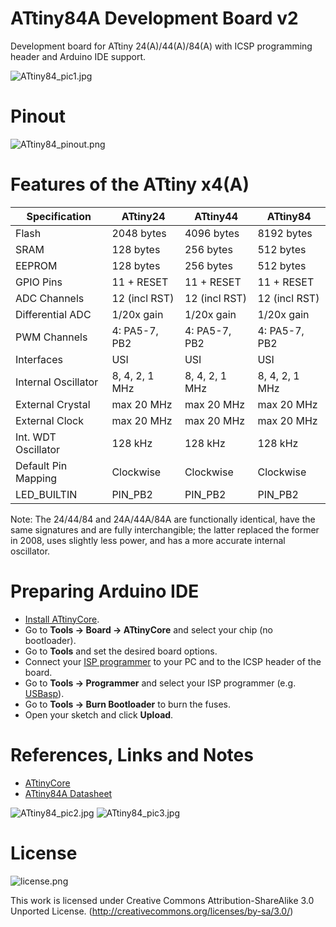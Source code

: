 # ATtiny84A Development Board v2
Development board for ATtiny 24(A)/44(A)/84(A) with ICSP programming header and Arduino IDE support.

![ATtiny84_pic1.jpg](https://raw.githubusercontent.com/wagiminator/AVR-Development-Boards/master/ATtiny84_DevBoard_v2/documentation/ATtiny84_DevBoard_v2_pic1.jpg)

# Pinout
![ATtiny84_pinout.png](https://raw.githubusercontent.com/wagiminator/AVR-Development-Boards/master/ATtiny84_DevBoard_v2/documentation/ATtiny84_DevBoard_v2_pinout.png)

# Features of the ATtiny x4(A)

Specification         |    ATtiny24    |     ATtiny44   |      ATtiny84  |
----------------------|----------------|----------------|----------------|
Flash                 |     2048 bytes |     4096 bytes |     8192 bytes |
SRAM                  |      128 bytes |      256 bytes |      512 bytes |
EEPROM                |      128 bytes |      256 bytes |      512 bytes |
GPIO Pins             |     11 + RESET |     11 + RESET |     11 + RESET |
ADC Channels          |  12 (incl RST) |  12 (incl RST) |  12 (incl RST) |
Differential ADC      |     1/20x gain |     1/20x gain |     1/20x gain |
PWM Channels          |  4: PA5-7, PB2 |  4: PA5-7, PB2 |  4: PA5-7, PB2 |
Interfaces            |            USI |            USI |            USI |
Internal Oscillator   | 8, 4, 2, 1 MHz | 8, 4, 2, 1 MHz | 8, 4, 2, 1 MHz |
External Crystal      |     max 20 MHz |     max 20 MHz |     max 20 MHz |
External Clock        |     max 20 MHz |     max 20 MHz |     max 20 MHz |
Int. WDT Oscillator   |        128 kHz |        128 kHz |        128 kHz |
Default Pin Mapping   |      Clockwise |      Clockwise |      Clockwise |
LED_BUILTIN           |        PIN_PB2 |        PIN_PB2 |        PIN_PB2 |

Note: The 24/44/84 and 24A/44A/84A are functionally identical, have the same signatures and are fully interchangible; the latter replaced the former in 2008, uses slightly less power, and has a more accurate internal oscillator.

# Preparing Arduino IDE
- [Install ATtinyCore](https://github.com/SpenceKonde/ATTinyCore).
- Go to **Tools -> Board -> ATtinyCore** and select your chip (no bootloader).
- Go to **Tools** and set the desired board options.
- Connect your [ISP programmer](https://github.com/wagiminator/AVR-Programmer) to your PC and to the ICSP header of the board.
- Go to **Tools -> Programmer** and select your ISP programmer (e.g. [USBasp](https://aliexpress.com/wholesale?SearchText=usbasp)).
- Go to **Tools -> Burn Bootloader** to burn the fuses.
- Open your sketch and click **Upload**.

# References, Links and Notes
- [ATtinyCore](https://github.com/SpenceKonde/ATTinyCore)
- [ATtiny84A Datasheet](https://ww1.microchip.com/downloads/en/DeviceDoc/ATtiny24A-44A-84A-DataSheet-DS40002269A.pdf)

![ATtiny84_pic2.jpg](https://raw.githubusercontent.com/wagiminator/AVR-Development-Boards/master/ATtiny84_DevBoard_v2/documentation/ATtiny84_DevBoard_v2_pic2.jpg)
![ATtiny84_pic3.jpg](https://raw.githubusercontent.com/wagiminator/AVR-Development-Boards/master/ATtiny84_DevBoard_v2/documentation/ATtiny84_DevBoard_v2_pic3.jpg)

# License

![license.png](https://i.creativecommons.org/l/by-sa/3.0/88x31.png)

This work is licensed under Creative Commons Attribution-ShareAlike 3.0 Unported License. 
(http://creativecommons.org/licenses/by-sa/3.0/)
